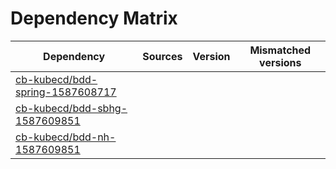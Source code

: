 # Dependency Matrix

Dependency | Sources | Version | Mismatched versions
---------- | ------- | ------- | -------------------
[cb-kubecd/bdd-spring-1587608717](https://github.com/cb-kubecd/bdd-spring-1587608717.git) |  | []() | 
[cb-kubecd/bdd-sbhg-1587609851](https://github.com/cb-kubecd/bdd-sbhg-1587609851.git) |  | []() | 
[cb-kubecd/bdd-nh-1587609851](https://github.com/cb-kubecd/bdd-nh-1587609851.git) |  | []() | 
